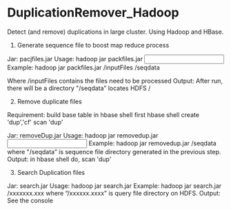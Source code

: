 DuplicationRemover_Hadoop
=========================

Detect (and remove) duplications in large cluster. Using Hadoop and HBase.

1. Generate sequence file to boost map reduce process

Jar: pacjfiles.jar
Usage: 
hadoop jar packfiles.jar <input dir> <output dir>
Example: 
hadoop jar packfiles.jar /inputFiles /seqdata

Where /inputFiles contains the files need to be processed
Output: After run, there will be a directory "/seqdata” locates HDFS /

2. Remove duplicate files

Requirement: build base table in hbase shell first
hbase shell
create 'dup','cf'
scan 'dup'
	
Jar: removeDup.jar
Usage: 
hadoop jar removedup.jar <input sequence file>
Example: 
hadoop jar removedup.jar /seqdata
where "/seqdata” is sequence file directory generated in the previous step.
Output: in hbase shell do, scan 'dup'

3. Search Duplication files

Jar: search.jar
Usage: 
hadoop jar search.jar <query file>
Example: 
hadoop jar search.jar /xxxxxxx.xxx
where “/xxxxxx.xxxx” is query file directory on HDFS.
Output: See the console





